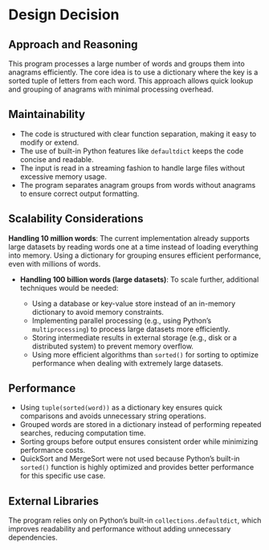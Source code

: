 # Design Decision

## Approach and Reasoning
This program processes a large number of words and groups them into anagrams efficiently. The core idea is to use a dictionary where the key is a sorted tuple of letters from each word. This approach allows quick lookup and grouping of anagrams with minimal processing overhead.

## Maintainability
- The code is structured with clear function separation, making it easy to modify or extend.
- The use of built-in Python features like `defaultdict` keeps the code concise and readable.
- The input is read in a streaming fashion to handle large files without excessive memory usage.
- The program separates anagram groups from words without anagrams to ensure correct output formatting.

## Scalability Considerations
**Handling 10 million words**: The current implementation already supports large datasets by reading words one at a time instead of loading everything into memory. Using a dictionary for grouping ensures efficient performance, even with millions of words.

- **Handling 100 billion words (large datasets)**: To scale further, additional techniques would be needed:
  
  - Using a database or key-value store instead of an in-memory dictionary to avoid memory constraints.
  - Implementing parallel processing (e.g., using Python’s `multiprocessing`) to process large datasets more efficiently.
  - Storing intermediate results in external storage (e.g., disk or a distributed system) to prevent memory overflow.
  - Using more efficient algorithms than `sorted()` for sorting to optimize performance when dealing with extremely large datasets.
 
## Performance
- Using `tuple(sorted(word))` as a dictionary key ensures quick comparisons and avoids unnecessary string operations.
- Grouped words are stored in a dictionary instead of performing repeated searches, reducing computation time.
- Sorting groups before output ensures consistent order while minimizing performance costs.
- QuickSort and MergeSort were not used because Python’s built-in `sorted()` function is highly optimized and provides better performance for this specific use case.

## External Libraries
The program relies only on Python’s built-in `collections.defaultdict`, which improves readability and performance without adding unnecessary dependencies.
